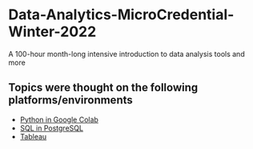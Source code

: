 # Data-Analytics-MicroCredential-Winter-2022
  A 100-hour month-long intensive introduction to data analysis tools and more

## Topics were thought on the following platforms/environments
   * [Python in Google Colab](https://github.com/burn-Z/Data-Analytics-MicroCredential-Winter-2022.git)
   * [SQL in PostgreSQL](https://github.com/burn-Z/Data-Analytics-MicroCredential-Winter-2022.git)
   * [Tableau](https://github.com/burn-Z/Data-Analytics-MicroCredential-Winter-2022.git)
